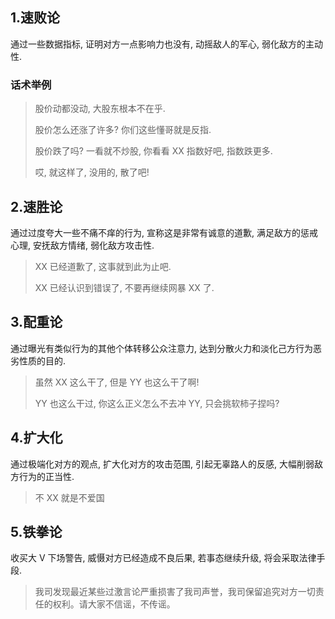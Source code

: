 ## 1.速败论

通过一些数据指标, 证明对方一点影响力也没有, 动摇敌人的军心, 弱化敌方的主动性.

### 话术举例

> 股价动都没动, 大股东根本不在乎.
>
> 股价怎么还涨了许多? 你们这些懂哥就是反指.
> 
> 股价跌了吗? 一看就不炒股, 你看看 XX 指数好吧, 指数跌更多.
> 
> 哎, 就这样了, 没用的, 散了吧!

## 2.速胜论

通过过度夸大一些不痛不痒的行为, 宣称这是非常有诚意的道歉, 满足敌方的惩戒心理, 安抚敌方情绪, 弱化敌方攻击性.

> XX 已经道歉了, 这事就到此为止吧.
> 
> XX 已经认识到错误了, 不要再继续网暴 XX 了.

## 3.配重论

通过曝光有类似行为的其他个体转移公众注意力, 达到分散火力和淡化己方行为恶劣性质的目的.

> 虽然 XX 这么干了, 但是 YY 也这么干了啊!
> 
> YY 也这么干过, 你这么正义怎么不去冲 YY, 只会挑软柿子捏吗?

## 4.扩大化

通过极端化对方的观点, 扩大化对方的攻击范围, 引起无辜路人的反感, 大幅削弱敌方行为的正当性.

> 不 XX 就是不爱国

## 5.铁拳论

收买大 V 下场警告, 威慑对方已经造成不良后果, 若事态继续升级, 将会采取法律手段.

> 我司发现最近某些过激言论严重损害了我司声誉，我司保留追究对方一切责任的权利。请大家不信谣，不传谣。

